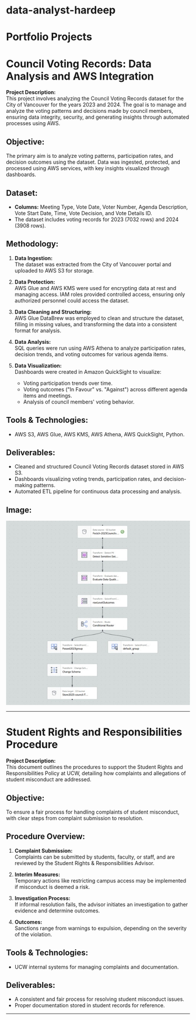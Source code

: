 # data-analyst-hardeep

# Portfolio Projects

# Council Voting Records: Data Analysis and AWS Integration

**Project Description:**  
This project involves analyzing the Council Voting Records dataset for the City of Vancouver for the years 2023 and 2024. The goal is to manage and analyze the voting patterns and decisions made by council members, ensuring data integrity, security, and generating insights through automated processes using AWS.

## Objective:  
The primary aim is to analyze voting patterns, participation rates, and decision outcomes using the dataset. Data was ingested, protected, and processed using AWS services, with key insights visualized through dashboards.

## Dataset:  
- **Columns:** Meeting Type, Vote Date, Voter Number, Agenda Description, Vote Start Date, Time, Vote Decision, and Vote Details ID.
- The dataset includes voting records for 2023 (7032 rows) and 2024 (3908 rows).

## Methodology:  
1. **Data Ingestion:**  
   The dataset was extracted from the City of Vancouver portal and uploaded to AWS S3 for storage.
   
2. **Data Protection:**  
   AWS Glue and AWS KMS were used for encrypting data at rest and managing access. IAM roles provided controlled access, ensuring only authorized personnel could access the dataset.

3. **Data Cleaning and Structuring:**  
   AWS Glue DataBrew was employed to clean and structure the dataset, filling in missing values, and transforming the data into a consistent format for analysis.

4. **Data Analysis:**  
   SQL queries were run using AWS Athena to analyze participation rates, decision trends, and voting outcomes for various agenda items.  

5. **Data Visualization:**  
   Dashboards were created in Amazon QuickSight to visualize:
   - Voting participation trends over time.
   - Voting outcomes ("In Favour" vs. "Against") across different agenda items and meetings.
   - Analysis of council members' voting behavior.

## Tools & Technologies:  
- AWS S3, AWS Glue, AWS KMS, AWS Athena, AWS QuickSight, Python.

## Deliverables:  
- Cleaned and structured Council Voting Records dataset stored in AWS S3.
- Dashboards visualizing voting trends, participation rates, and decision-making patterns.
- Automated ETL pipeline for continuous data processing and analysis.

## Image:
![Council Voting Records](./images/Photo1.jpeg)

---

# Student Rights and Responsibilities Procedure

**Project Description:**  
This document outlines the procedures to support the Student Rights and Responsibilities Policy at UCW, detailing how complaints and allegations of student misconduct are addressed.

## Objective:  
To ensure a fair process for handling complaints of student misconduct, with clear steps from complaint submission to resolution.

## Procedure Overview:  
1. **Complaint Submission:**  
   Complaints can be submitted by students, faculty, or staff, and are reviewed by the Student Rights & Responsibilities Advisor.

2. **Interim Measures:**  
   Temporary actions like restricting campus access may be implemented if misconduct is deemed a risk.

3. **Investigation Process:**  
   If informal resolution fails, the advisor initiates an investigation to gather evidence and determine outcomes.

4. **Outcomes:**  
   Sanctions range from warnings to expulsion, depending on the severity of the violation.

## Tools & Technologies:  
- UCW internal systems for managing complaints and documentation.

## Deliverables:  
- A consistent and fair process for resolving student misconduct issues.
- Proper documentation stored in student records for reference.

---

